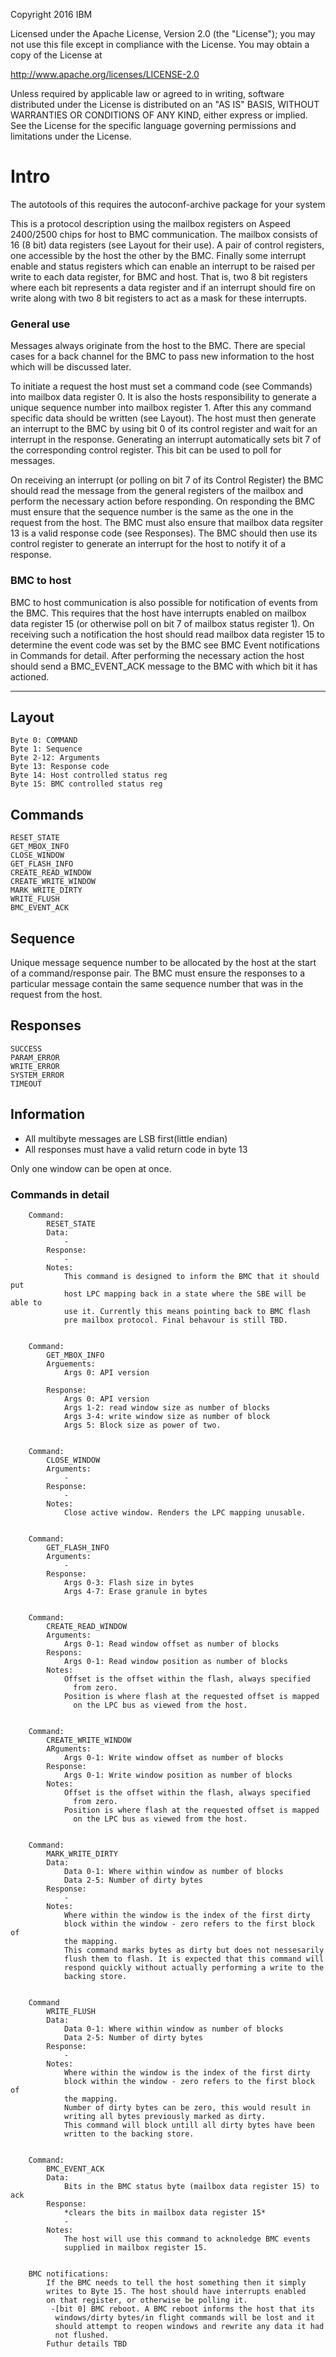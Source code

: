 Copyright 2016 IBM

Licensed under the Apache License, Version 2.0 (the "License");
you may not use this file except in compliance with the License.
You may obtain a copy of the License at

  http://www.apache.org/licenses/LICENSE-2.0

Unless required by applicable law or agreed to in writing, software
distributed under the License is distributed on an "AS IS" BASIS,
WITHOUT WARRANTIES OR CONDITIONS OF ANY KIND, either express or implied.
See the License for the specific language governing permissions and
limitations under the License.

# Intro
The autotools of this requires the autoconf-archive package for your
system

This is a protocol description using the mailbox registers on
Aspeed 2400/2500 chips for host to BMC communication. The mailbox
consists of 16 (8 bit) data registers (see Layout for their use). A
pair of control registers, one accessible by the host the other by the
BMC.  Finally some interrupt enable and status registers which can
enable an interrupt to be raised per write to each data register, for
BMC and host. That is, two 8 bit registers where each bit represents
a data register and if an interrupt should fire on write along with
two 8 bit registers to act as a mask for these interrupts.

### General use
Messages always originate from the host to the BMC. There are special
cases for a back channel for the BMC to pass new information to the
host which will be discussed later.

To initiate a request the host must set a command code (see
Commands) into mailbox data register 0. It is also the hosts
responsibility to generate a unique sequence number into mailbox
register 1. After this any command specific data should be written
(see Layout). The host must then generate an interrupt to the BMC by
using bit 0 of its control register and wait for an interrupt in the
response. Generating an interrupt automatically sets bit 7 of the
corresponding control register. This bit can be used to poll for
messages.

On receiving an interrupt (or polling on bit 7 of its Control
Register) the BMC should read the message from the general registers
of the mailbox and perform the necessary action before responding. On
responding the BMC must ensure that the sequence number is the same as
the one in the request from the host. The BMC must also ensure that
mailbox data regsiter 13 is a valid response code (see Responses). The
BMC should then use its control register to generate an interrupt for
the host to notify it of a response.


### BMC to host
BMC to host communication is also possible for notification of events
from the BMC. This requires that the host have interrupts enabled on
mailbox data register 15 (or otherwise poll on bit 7 of mailbox status
register 1). On receiving such a notification the host should read
mailbox data register 15 to determine the event code was set by the
BMC see BMC Event notifications in Commands for detail. After
performing the necessary action the host should send a BMC_EVENT_ACK
message to the BMC with which bit it has actioned.

---

## Layout
```
Byte 0: COMMAND
Byte 1: Sequence
Byte 2-12: Arguments
Byte 13: Response code
Byte 14: Host controlled status reg
Byte 15: BMC controlled status reg
```
## Commands
```
RESET_STATE
GET_MBOX_INFO
CLOSE_WINDOW
GET_FLASH_INFO
CREATE_READ_WINDOW
CREATE_WRITE_WINDOW
MARK_WRITE_DIRTY
WRITE_FLUSH
BMC_EVENT_ACK
```
## Sequence
Unique message sequence number to be allocated by the host at the
start of a command/response pair. The BMC must ensure the responses to
a particular message contain the same sequence number that was in the
request from the host.

## Responses
```
SUCCESS
PARAM_ERROR
WRITE_ERROR
SYSTEM_ERROR
TIMEOUT
```

## Information
- All multibyte messages are LSB first(little endian)
- All responses must have a valid return code in byte 13

Only one window can be open at once.

### Commands in detail
```
	Command:
		RESET_STATE
		Data:
			-
		Response:
			-
		Notes:
			This command is designed to inform the BMC that it should put
			host LPC mapping back in a state where the SBE will be able to
			use it. Currently this means pointing back to BMC flash
			pre mailbox protocol. Final behavour is still TBD.


	Command:
		GET_MBOX_INFO
		Arguements:
			Args 0: API version

		Response:
			Args 0: API version
			Args 1-2: read window size as number of blocks
			Args 3-4: write window size as number of block
			Args 5: Block size as power of two.


	Command:
		CLOSE_WINDOW
		Arguments:
			-
		Response:
			-
		Notes:
			Close active window. Renders the LPC mapping unusable.


	Command:
		GET_FLASH_INFO
		Arguments:
			-
		Response:
			Args 0-3: Flash size in bytes
			Args 4-7: Erase granule in bytes


	Command:
		CREATE_READ_WINDOW
		Arguments:
			Args 0-1: Read window offset as number of blocks
		Respons:
			Args 0-1: Read window position as number of blocks
		Notes:
			Offset is the offset within the flash, always specified
			  from zero.
			Position is where flash at the requested offset is mapped
			  on the LPC bus as viewed from the host.


	Command:
		CREATE_WRITE_WINDOW
		ARguments:
			Args 0-1: Write window offset as number of blocks
		Response:
			Args 0-1: Write window position as number of blocks
		Notes:
			Offset is the offset within the flash, always specified
			  from zero.
			Position is where flash at the requested offset is mapped
			  on the LPC bus as viewed from the host.


	Command:
		MARK_WRITE_DIRTY
		Data:
			Data 0-1: Where within window as number of blocks
			Data 2-5: Number of dirty bytes
		Response:
			-
		Notes:
			Where within the window is the index of the first dirty
			block within the window - zero refers to the first block of
			the mapping.
			This command marks bytes as dirty but does not nessesarily
			flush them to flash. It is expected that this command will
			respond quickly without actually performing a write to the
			backing store.


	Command
		WRITE_FLUSH
		Data:
			Data 0-1: Where within window as number of blocks
			Data 2-5: Number of dirty bytes
		Response:
			-
		Notes:
			Where within the window is the index of the first dirty
			block within the window - zero refers to the first block of
			the mapping.
			Number of dirty bytes can be zero, this would result in
			writing all bytes previously marked as dirty.
			This command will block untill all dirty bytes have been
			written to the backing store.


	Command:
		BMC_EVENT_ACK
		Data:
			Bits in the BMC status byte (mailbox data register 15) to ack
		Response:
			*clears the bits in mailbox data register 15*
			-
		Notes:
			The host will use this command to acknoledge BMC events
			supplied in mailbox register 15.


	BMC notifications:
		If the BMC needs to tell the host something then it simply
		writes to Byte 15. The host should have interrupts enabled
		on that register, or otherwise be polling it.
		 -[bit 0] BMC reboot. A BMC reboot informs the host that its
		  windows/dirty bytes/in flight commands will be lost and it
		  should attempt to reopen windows and rewrite any data it had
		  not flushed.
		Futhur details TBD
```
